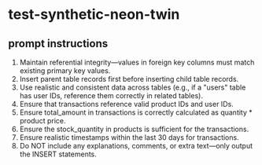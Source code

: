 # test-synthetic-neon-twin

## prompt instructions

1. Maintain referential integrity—values in foreign key columns must match existing primary key values.
2. Insert parent table records first before inserting child table records.
3. Use realistic and consistent data across tables (e.g., if a "users" table has user IDs, reference them correctly in related tables).
4. Ensure that transactions reference valid product IDs and user IDs.
5. Ensure total_amount in transactions is correctly calculated as quantity \* product price.
6. Ensure the stock_quantity in products is sufficient for the transactions.
7. Ensure realistic timestamps within the last 30 days for transactions.
8. Do NOT include any explanations, comments, or extra text—only output the INSERT statements.
